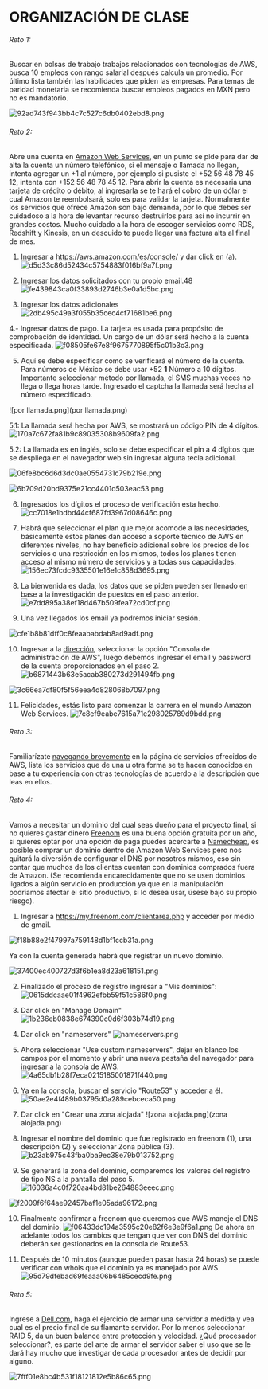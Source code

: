 # ORGANIZACIÓN DE CLASE


###### Reto 1: 
Buscar en bolsas de trabajo trabajos relacionados con tecnologías de AWS, busca 10 empleos con rango salarial después calcula un promedio. Por último lista también las habilidades que piden las empresas. Para temas de paridad monetaria se recomienda buscar empleos pagados en MXN pero no es mandatorio.

![92ad743f943bb4c7c527c6db0402ebd8.png](92ad743f943bb4c7c527c6db0402ebd8.png)


###### Reto 2:
Abre una cuenta en [Amazon Web Services](https://portal.aws.amazon.com/billing/signup#/start), en un punto se pide para dar de alta la cuenta un número telefónico, si el mensaje o llamada no llegan, intenta agregar un +1 al número, por ejemplo si pusiste el +52 56 48 78 45 12, intenta con +152 56 48 78 45 12. Para abrir la cuenta es necesaria una tarjeta de crédito o débito, al ingresarla se te hará el cobro de un dólar el cual Amazon te reembolsará, solo es para validar la tarjeta. Normalmente los servicios que ofrece Amazon son bajo demanda, por lo que debes ser cuidadoso a la hora de levantar recurso destruirlos para así no incurrir en grandes costos. 
Mucho cuidado a la hora de escoger servicios como RDS, Redshift y Kinesis, en un descuido te puede llegar una factura alta al final de mes.

1. Ingresar a https://aws.amazon.com/es/console/ y dar click en (a).
![d5d33c86d52434c5754883f016bf9a7f.png](d5d33c86d52434c5754883f016bf9a7f.png)

2. Ingresar los datos solicitados con tu propio email.48
![fe439843ca0f33893d2746b3e0a1d5bc.png](fe439843ca0f33893d2746b3e0a1d5bc.png)

3. Ingresar los datos adicionales
![2db495c49a3f055b35cec4cf71681be6.png](2db495c49a3f055b35cec4cf71681be6.png)

4.- Ingresar datos de pago. La tarjeta es usada para propósito de comprobación de identidad. Un cargo de un dólar será hecho a la cuenta especificada.
![f08505fe67e8f9675770895f5c01b3c3.png](f08505fe67e8f9675770895f5c01b3c3.png)

5. Aquí se debe especificar como se verificará el número de la cuenta. Para números de México se debe usar +52 **1** Número a 10 dígitos. Importante seleccionar método por llamada, el SMS muchas veces no llega o llega horas tarde. Ingresado el captcha la llamada será hecha al número especificado.


![por llamada.png](por llamada.png)




5.1: La llamada será hecha por AWS, se mostrará un código PIN de 4 dígitos.
![170a7c672fa81b9c89035308b9609fa2.png](170a7c672fa81b9c89035308b9609fa2.png)

5.2: La llamada es en inglés, solo se debe especificar el pin a 4 dígitos que se despliega en el navegador web sin ingresar alguna tecla adicional.

![06fe8bc6d6d3dc0ae0554731c79b219e.png](06fe8bc6d6d3dc0ae0554731c79b219e.png)


![6b709d20bd9375e21cc4401d503eac53.png](6b709d20bd9375e21cc4401d503eac53.png)


6. Ingresados los dígitos el proceso de verificación esta hecho.
![cc7018e1bdbd44cf687fd3967d08646c.png](cc7018e1bdbd44cf687fd3967d08646c.png)

7. Habrá que seleccionar el plan que mejor acomode a las necesidades, básicamente estos planes dan acceso a soporte técnico de AWS en diferentes niveles, no hay beneficio adicional sobre los precios de los servicios o una restricción en los mismos, todos los planes tienen acceso al mismo número de servicios y a todas sus capacidades.
![156ec73fcdc9335501e16e1c858d3695.png](156ec73fcdc9335501e16e1c858d3695.png)


8. La bienvenida es dada, los datos que se piden pueden ser llenado en base a la investigación de puestos en el paso anterior.
![e7dd895a38ef18d467b509fea72cd0cf.png](e7dd895a38ef18d467b509fea72cd0cf.png)

9. Una vez llegados los email ya podremos iniciar sesión.

![cfe1b8b81dff0c8feaababdab8ad9adf.png](cfe1b8b81dff0c8feaababdab8ad9adf.png)

10. Ingresar a la [dirección](https://aws.amazon.com/es/console/), seleccionar la opción "Consola de administración de AWS", luego debemos ingresar el email y password de la cuenta proporcionados en el paso 2.
 ![b6871443b63e5acab380273d291494fb.png](b6871443b63e5acab380273d291494fb.png)

![3c66ea7df80f5f56eea4d828068b7097.png](3c66ea7df80f5f56eea4d828068b7097.png)


11. Felicidades, estás listo para comenzar la carrera en el mundo Amazon Web Services.
![7c8ef9eabe7615a71e298025789d9bdd.png](7c8ef9eabe7615a71e298025789d9bdd.png)


###### Reto 3:
Familiarízate [navegando brevemente](https://aws.amazon.com/es/products/) en la página de servicios ofrecidos de AWS, lista los servicios que de una u otra forma se te hacen conocidos en base a tu experiencia con otras tecnologías de acuerdo a la descripción que leas en ellos. 


###### Reto 4: 
Vamos a necesitar un dominio del cual seas dueño para el proyecto final, si no quieres gastar dinero [Freenom](https://www.freenom.com/es/index.html?lang=es) es una buena opción gratuita por un año, si quieres optar por una opción de paga puedes acercarte a [Namecheap](https://www.namecheap.com/), es posible comprar un dominio dentro de Amazon Web Services pero nos quitará la diversión de configurar el DNS por nosotros mismos, eso sin contar que muchos de los clientes cuentan con dominios comprados fuera de Amazon. (Se recomienda encarecidamente que no se usen dominios ligados a algún servicio en producción ya que en la manipulación podríamos afectar el sitio productivo, si lo desea usar, úsese bajo su propio riesgo).

1. Ingresar a https://my.freenom.com/clientarea.php y acceder por medio de gmail.

![f18b88e2f47997a759148d1bf1ccb31a.png](f18b88e2f47997a759148d1bf1ccb31a.png)

Ya con la cuenta generada habrá que registrar un nuevo dominio.

![37400ec400727d3f6b1ea8d23a618151.png](37400ec400727d3f6b1ea8d23a618151.png)



2. Finalizado el proceso de registro ingresar a "Mis dominios":
![0615ddcaae01f4962efbb59f51c586f0.png](0615ddcaae01f4962efbb59f51c586f0.png)

3. Dar click en "Manage Domain"
![1b236eb0838e674390c0d6f303b74d19.png](1b236eb0838e674390c0d6f303b74d19.png)

4. Dar click en "nameservers"
 ![nameservers.png](nameservers.png)
 
 5. Ahora seleccionar "Use custom nameservers", dejar en blanco los campos por el momento y abrir una nueva pestaña del navegador para ingresar a la consola de AWS.
 ![4a65db1b28f7eca0215185001871f440.png](4a65db1b28f7eca0215185001871f440.png)

6. Ya en la consola, buscar el servicio "Route53" y acceder a él.
![50ae2e4f489b03795d0a289cebceca50.png](50ae2e4f489b03795d0a289cebceca50.png)

7. Dar click en "Crear una zona alojada"
 ![zona alojada.png](zona alojada.png)
 
 8. Ingresar el nombre del dominio que fue registrado en freenom (1), una descripción (2) y seleccionar Zona pública (3).  
 ![b23ab975c43fba0ba9ec38e79b013752.png](b23ab975c43fba0ba9ec38e79b013752.png)

9. Se generará la zona del dominio, comparemos los valores del registro de tipo NS a la pantalla del paso 5. 
![16036a4c0f720aa4bd81be264883eeec.png](16036a4c0f720aa4bd81be264883eeec.png)

![f2009f6f64ae92457baf1e05ada96172.png](f2009f6f64ae92457baf1e05ada96172.png)




10. Finalmente confirmar a freenom que queremos que AWS maneje el DNS del dominio.
![f06433dc194a3595c20e82f6e3e9f6a1.png](f06433dc194a3595c20e82f6e3e9f6a1.png)
De ahora en adelante todos los cambios que tengan que ver con DNS del dominio deberán ser gestionados en la consola de Route53.

11. Después de 10 minutos (aunque pueden pasar hasta 24 horas) se puede verificar con whois que el dominio ya es manejado por AWS.
![95d79dfebad69feaaa06b6485cecd9fe.png](95d79dfebad69feaaa06b6485cecd9fe.png)



###### Reto 5:
Ingrese a [Dell.com](https://www.dell.com/en-us/work/shop/servers-storage-and-networking/poweredge-r740-rack-server/spd/poweredge-r740/pe_r740_12248a_vi_vp), haga el ejercicio de armar una servidor a medida y vea cual es el precio final de su flamante servidor.
Por lo menos seleccionar RAID 5, da un buen balance entre protección y velocidad. ¿Qué procesador seleccionar?, es parte del arte de armar el servidor saber el uso que se le dará hay mucho que investigar de cada procesador antes de decidir por alguno.

![7fff01e8bc4b531f18121812e5b86c65.png](7fff01e8bc4b531f18121812e5b86c65.png)


